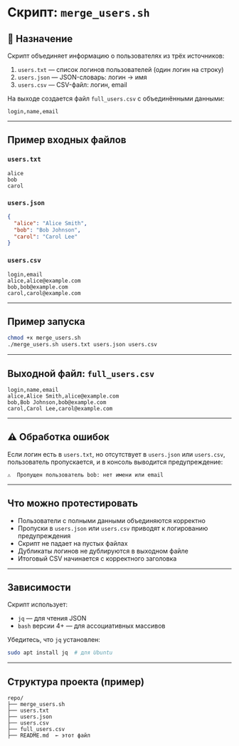 # Скрипт: `merge_users.sh`

## 📌 Назначение

Скрипт объединяет информацию о пользователях из трёх источников:

1. `users.txt` — список логинов пользователей (один логин на строку)
2. `users.json` — JSON-словарь: логин → имя
3. `users.csv` — CSV-файл: логин, email

На выходе создается файл `full_users.csv` с объединёнными данными:

```csv
login,name,email
````

---

## Пример входных файлов

### `users.txt`

```
alice
bob
carol
```

### `users.json`

```json
{
  "alice": "Alice Smith",
  "bob": "Bob Johnson",
  "carol": "Carol Lee"
}
```

### `users.csv`

```csv
login,email
alice,alice@example.com
bob,bob@example.com
carol,carol@example.com
```

---

## Пример запуска

```bash
chmod +x merge_users.sh
./merge_users.sh users.txt users.json users.csv
```

---

## Выходной файл: `full_users.csv`

```csv
login,name,email
alice,Alice Smith,alice@example.com
bob,Bob Johnson,bob@example.com
carol,Carol Lee,carol@example.com
```

---

## ⚠️ Обработка ошибок

Если логин есть в `users.txt`, но отсутствует в `users.json` или `users.csv`, пользователь пропускается, и в консоль выводится предупреждение:

```
⚠️  Пропущен пользователь bob: нет имени или email
```

---

## Что можно протестировать

* Пользователи с полными данными объединяются корректно
* Пропуски в `users.json` или `users.csv` приводят к логированию предупреждения
* Скрипт не падает на пустых файлах
* Дубликаты логинов не дублируются в выходном файле
* Итоговый CSV начинается с корректного заголовка

---

## Зависимости

Скрипт использует:

* `jq` — для чтения JSON
* `bash` версии 4+ — для ассоциативных массивов

Убедитесь, что `jq` установлен:

```bash
sudo apt install jq  # для Ubuntu
```

---

## Структура проекта (пример)

```
repo/
├── merge_users.sh
├── users.txt
├── users.json
├── users.csv
├── full_users.csv
├── README.md  ← этот файл
```
